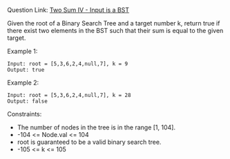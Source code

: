 Question Link: [Two Sum IV - Input is a BST](https://leetcode.com/problems/two-sum-iv-input-is-a-bst/?envType=study-plan&id=data-structure-i)

Given the root of a Binary Search Tree and a target number k, return true if there exist two elements in the BST such that their sum is equal to the given target.

 
Example 1:
```
Input: root = [5,3,6,2,4,null,7], k = 9
Output: true
```

Example 2:

```
Input: root = [5,3,6,2,4,null,7], k = 28
Output: false
``` 

Constraints:

* The number of nodes in the tree is in the range [1, 104].
* -104 <= Node.val <= 104
* root is guaranteed to be a valid binary search tree.
* -105 <= k <= 105